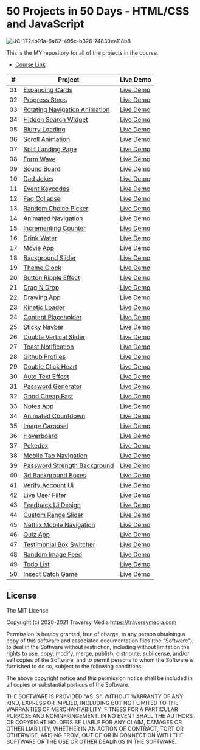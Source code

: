 # 50 Projects in 50 Days - HTML/CSS and JavaScript

![UC-172eb91a-6a62-495c-b326-74830ea118b8](https://user-images.githubusercontent.com/77421219/128432582-be5a4758-68e1-4dad-a1c5-383fd240b410.jpg)


This is the MY repository for all of the projects in the course.

- [Course Link](https://www.udemy.com/course/50-projects-50-days)
  <!-- Forked the readme file, to grab the markdown code -->
  <!-- https://jjmsantos.github.io/50days-50projects/ -->
  <!-- https://github.com/jjmsantos/50days-50projects/tree/main/ -->

|  #  | Project                                                                                                                                  | Live Demo                                                                                                  |
| :-: | ---------------------------------------------------------------------------------------------------------------------------------------- | ---------------------------------------------------------------------------------------------------------- |
| 01  | [Expanding Cards](https://github.com/jjmsantos/50days-50projects/tree/main/Day%2001%20-%20Expanding%20Cards)                             | [Live Demo](https://jjmsantos.github.io/50days-50projects/Day%2001%20-%20Expanding%20Cards/index.html)     |
| 02  | [Progress Steps](https://github.com/jjmsantos/50days-50projects/tree/main/Day%2002%20-%20Progress%20Steps)                               | [Live Demo](https://jjmsantos.github.io/50days-50projects/Day%2002%20-%20Progress%20Steps)                 |
| 03  | [Rotating Navigation Animation](https://github.com/jjmsantos/50days-50projects/tree/main/Day%2003%20-%20Rotating%20Navigation)           | [Live Demo](https://jjmsantos.github.io/50days-50projects/Day%2003%20-%20Rotating%20Navigation)            |
| 04  | [Hidden Search Widget](https://github.com/jjmsantos/50days-50projects/tree/main/Day%2004%20-%20Hidden%20Search%20Widget)                 | [Live Demo](https://jjmsantos.github.io/50days-50projects/Day%2004%20-%20Hidden%20Search%20Widget)         |
| 05  | [Blurry Loading](https://github.com/jjmsantos/50days-50projects/tree/main/Day%2005%20-%20Blurry%20Loading)                               | [Live Demo](https://jjmsantos.github.io/50days-50projects/Day%2005%20-%20Blurry%20Loading)                 |
| 06  | [Scroll Animation](https://github.com/jjmsantos/50days-50projects/tree/main/Day%2006%20-%20Scroll%20Animation)                           | [Live Demo](https://jjmsantos.github.io/50days-50projects/Day%2006%20-%20Scroll%20Animation)               |
| 07  | [Split Landing Page](https://github.com/jjmsantos/50days-50projects/tree/main/Day%2007%20-%20Split%20Landing%20Page)                     | [Live Demo](https://jjmsantos.github.io/50days-50projects/Day%2007%20-%20Split%20Landing%20Page)           |
| 08  | [Form Wave](https://github.com/jjmsantos/50days-50projects/tree/main/Day%2008%20-%20Form%20Wave%20Animation)                             | [Live Demo](https://jjmsantos.github.io/50days-50projects/Day%2008%20-%20Form%20Wave%20Animation)          |
| 09  | [Sound Board](https://github.com/jjmsantos/50days-50projects/tree/main/Day%2009%20-%20Sound%20Board)                                     | [Live Demo](https://jjmsantos.github.io/50days-50projects/Day%2009%20-%20Sound%20Board)                    |
| 10  | [Dad Jokes](https://github.com/jjmsantos/50days-50projects/tree/main/Day%2010%20-%20Dad%20Jokes)                                         | [Live Demo](https://jjmsantos.github.io/50days-50projects/Day%2010%20-%20Dad%20Jokes)                      |
| 11  | [Event Keycodes](https://github.com/jjmsantos/50days-50projects/tree/main/Day%2011%20-%20Event%20KeyCodes)                               | [Live Demo](https://jjmsantos.github.io/50days-50projects/Day%2011%20-%20Event%20KeyCodes)                 |
| 12  | [Faq Collapse](https://github.com/jjmsantos/50days-50projects/tree/main/Day%2012%20-%20FAQ%20Collapse)                                   | [Live Demo](https://jjmsantos.github.io/50days-50projects/Day%2012%20-%20FAQ%20Collapse)                   |
| 13  | [Random Choice Picker](https://github.com/jjmsantos/50days-50projects/tree/main/Day%2013%20-%20Random%20Choice%20Picker)                 | [Live Demo](https://jjmsantos.github.io/50days-50projects/Day%2013%20-%20Random%20Choice%20Picker)         |
| 14  | [Animated Navigation](https://github.com/jjmsantos/50days-50projects/tree/main/Day%2014%20-%20Animated%20Navigation)                     | [Live Demo](https://jjmsantos.github.io/50days-50projects/Day%2014%20-%20Animated%20Navigation)            |
| 15  | [Incrementing Counter](https://github.com/jjmsantos/50days-50projects/tree/main/Day%2015%20-%20Incrementing%20Counter)                   | [Live Demo](https://jjmsantos.github.io/50days-50projects/Day%2015%20-%20Incrementing%20Counter)           |
| 16  | [Drink Water](https://github.com/jjmsantos/50days-50projects/tree/main/Day%2016%20-%20Drink%20Water)                                     | [Live Demo](https://jjmsantos.github.io/50days-50projects/Day%2016%20-%20Drink%20Water)                    |
| 17  | [Movie App](https://github.com/jjmsantos/50days-50projects/tree/main/Day%2017%20-%20Movie%20App)                                         | [Live Demo](https://jjmsantos.github.io/50days-50projects/Day%2017%20-%20Movie%20App)                      |
| 18  | [Background Slider](https://github.com/jjmsantos/50days-50projects/tree/main/Day%2018%20-%20Background%20Slider)                         | [Live Demo](https://jjmsantos.github.io/50days-50projects/Day%2018%20-%20Background%20Slider)              |
| 19  | [Theme Clock](https://github.com/jjmsantos/50days-50projects/tree/main/Day%2019%20-%20Theme%20Clock)                                     | [Live Demo](https://jjmsantos.github.io/50days-50projects/Day%2019%20-%20Theme%20Clock)                    |
| 20  | [Button Ripple Effect](https://github.com/jjmsantos/50days-50projects/tree/main/Day%2020%20-%20Button%20Ripple%20Effect)                 | [Live Demo](https://jjmsantos.github.io/50days-50projects/Day%2020%20-%20Button%20Ripple%20Effect)         |
| 21  | [Drag N Drop](https://github.com/jjmsantos/50days-50projects/tree/main/Day%2021%20-%20Drag%20N%20Drop)                                   | [Live Demo](https://jjmsantos.github.io/50days-50projects/Day%2021%20-%20Drag%20N%20Drop)                  |
| 22  | [Drawing App](https://github.com/jjmsantos/50days-50projects/tree/main/Day%2022%20-%20Drawing%20App)                                     | [Live Demo](https://jjmsantos.github.io/50days-50projects/Day%2022%20-%20Drawing%20App)                    |
| 23  | [Kinetic Loader](https://github.com/jjmsantos/50days-50projects/tree/main/Day%2023%20-%20Kinetic%20CSS%20Loader)                         | [Live Demo](https://jjmsantos.github.io/50days-50projects/Day%2023%20-%20Kinetic%20CSS%20Loader)           |
| 24  | [Content Placeholder](https://github.com/jjmsantos/50days-50projects/tree/main/Day%2024%20-%20Content%20Placeholder)                     | [Live Demo](https://jjmsantos.github.io/50days-50projects/Day%2024%20-%20Content%20Placeholder)            |
| 25  | [Sticky Navbar](https://github.com/jjmsantos/50days-50projects/tree/main/Day%2025%20-%20Sticky%20NavBar)                                 | [Live Demo](https://jjmsantos.github.io/50days-50projects/Day%2025%20-%20Sticky%20NavBar)                  |
| 26  | [Double Vertical Slider](https://github.com/jjmsantos/50days-50projects/tree/main/Day%2026%20-%20Double%20Vertical%20Slider)             | [Live Demo](https://jjmsantos.github.io/50days-50projects/Day%2026%20-%20Double%20Vertical%20Slider)       |
| 27  | [Toast Notification](https://github.com/jjmsantos/50days-50projects/tree/main/Day%2027%20-%20Toast%20Notifications)                      | [Live Demo](https://jjmsantos.github.io/50days-50projects/Day%2027%20-%20Toast%20Notifications)            |
| 28  | [Github Profiles](https://github.com/jjmsantos/50days-50projects/tree/main/Day%2028%20-%20Github%20Profiles)                             | [Live Demo](https://jjmsantos.github.io/50days-50projects/Day%2028%20-%20Github%20Profiles)                |
| 29  | [Double Click Heart](https://github.com/jjmsantos/50days-50projects/tree/main/Day%2029%20-%20Double%20Heart%20Click)                     | [Live Demo](https://jjmsantos.github.io/50days-50projects/Day%2029%20-%20Double%20Heart%20Click)           |
| 30  | [Auto Text Effect](https://github.com/jjmsantos/50days-50projects/tree/main/Day%2030%20-%20Auto%20Text%20Effect)                         | [Live Demo](https://jjmsantos.github.io/50days-50projects/Day%2030%20-%20Auto%20Text%20Effect)             |
| 31  | [Password Generator](https://github.com/jjmsantos/50days-50projects/tree/main/Day%2031%20-%20Password%20Generator)                       | [Live Demo](https://jjmsantos.github.io/50days-50projects/Day%2031%20-%20Password%20Generator)             |
| 32  | [Good Cheap Fast](https://github.com/jjmsantos/50days-50projects/tree/main/Day%2032%20-%20CheckBoxes)                                    | [Live Demo](https://jjmsantos.github.io/50days-50projects/Day%2032%20-%20CheckBoxes)                       |
| 33  | [Notes App](https://github.com/jjmsantos/50days-50projects/tree/main/Day%2033%20-%20Notes%20App)                                         | [Live Demo](https://jjmsantos.github.io/50days-50projects/Day%2033%20-%20Notes%20App)                      |
| 34  | [Animated Countdown](https://github.com/jjmsantos/50days-50projects/tree/main/Day%2034%20Animated%20Countdown)                           | [Live Demo](https://jjmsantos.github.io/50days-50projects/Day%2034%20Animated%20Countdown)                 |
| 35  | [Image Carousel](https://github.com/jjmsantos/50days-50projects/tree/main/Day%2035%20-%20Image%20Carousel)                               | [Live Demo](https://jjmsantos.github.io/50days-50projects/Day%2035%20-%20Image%20Carousel)                 |
| 36  | [Hoverboard](https://github.com/jjmsantos/50days-50projects/tree/main/Day%2036%20-%20Hoverboard)                                         | [Live Demo](https://jjmsantos.github.io/50days-50projects/Day%2036%20-%20Hoverboard)                       |
| 37  | [Pokedex](https://github.com/jjmsantos/50days-50projects/tree/main/Day%2037%20-%20Pokedex)                                               | [Live Demo](https://jjmsantos.github.io/50days-50projects/Day%2037%20-%20Pokedex)                          |
| 38  | [Mobile Tab Navigation](https://github.com/jjmsantos/50days-50projects/tree/main/Day%2038%20-%20Mobile%20Tab%20Navigation)               | [Live Demo](https://jjmsantos.github.io/50days-50projects/Day%2038%20-%20Mobile%20Tab%20Navigation)        |
| 39  | [Password Strength Background](https://github.com/jjmsantos/50days-50projects/tree/main/Day%2039%20-%20Password%20Strength%20Background) | [Live Demo](https://jjmsantos.github.io/50days-50projects/Day%2039%20-%20Password%20Strength%20Background) |
| 40  | [3d Background Boxes](https://github.com/jjmsantos/50days-50projects/tree/main/Day%2040%20-%203D%20Background%20Boxes)                   | [Live Demo](https://jjmsantos.github.io/50days-50projects/Day%2040%20-%203D%20Background%20Boxes)          |
| 41  | [Verify Account Ui](https://github.com/jjmsantos/50days-50projects/tree/main/Day%2041%20-%20Verify%20Account%20UI)                       | [Live Demo](https://jjmsantos.github.io/50days-50projects/Day%2041%20-%20Verify%20Account%20UI)            |
| 42  | [Live User Filter](https://github.com/jjmsantos/50days-50projects/tree/main/Day%2042%20-%20Live%20User%20Filter)                         | [Live Demo](https://jjmsantos.github.io/50days-50projects/Day%2042%20-%20Live%20User%20Filter)             |
| 43  | [Feedback Ui Design](https://github.com/jjmsantos/50days-50projects/tree/main/Day%2043%20-%20Feedback%20UI%20Design)                     | [Live Demo](https://jjmsantos.github.io/50days-50projects/Day%2043%20-%20Feedback%20UI%20Design)           |
| 44  | [Custom Range Slider](https://github.com/jjmsantos/50days-50projects/tree/main/Day%2044%20-%20Custom%20Range%20Slider)                   | [Live Demo](https://jjmsantos.github.io/50days-50projects/Day%2044%20-%20Custom%20Range%20Slider)          |
| 45  | [Netflix Mobile Navigation](https://github.com/jjmsantos/50days-50projects/tree/main/Day%2045%20-%20Netflix%20Navigation)                | [Live Demo](https://jjmsantos.github.io/50days-50projects/Day%2045%20-%20Netflix%20Navigation)             |
| 46  | [Quiz App](https://github.com/jjmsantos/50days-50projects/tree/main/Day%2046%20-%20Quiz%20App)                                           | [Live Demo](https://jjmsantos.github.io/50days-50projects/Day%2046%20-%20Quiz%20App)                       |
| 47  | [Testimonial Box Switcher](https://github.com/jjmsantos/50days-50projects/tree/main/Day%2047%20-%20Testimonial%20Box%20Switcher)         | [Live Demo](https://jjmsantos.github.io/50days-50projects/Day%2047%20-%20Testimonial%20Box%20Switcher)     |
| 48  | [Random Image Feed](https://github.com/jjmsantos/50days-50projects/tree/main/Day%2048%20-%20Random%20Image%20Feed)                       | [Live Demo](https://jjmsantos.github.io/50days-50projects/Day%2048%20-%20Random%20Image%20Feed)            |
| 49  | [Todo List](https://github.com/jjmsantos/50days-50projects/tree/main/Day%2049%20-%20To%20Do%20List)                                      | [Live Demo](https://jjmsantos.github.io/50days-50projects/Day%2049%20-%20To%20Do%20List)                   |
| 50  | [Insect Catch Game](https://github.com/jjmsantos/50days-50projects/tree/main/Day%2050%20-%20Insect%20Catch%20Game)                       | [Live Demo](https://jjmsantos.github.io/50days-50projects/Day%2050%20-%20Insect%20Catch%20Game)            |

## License

The MIT License

Copyright (c) 2020-2021 Traversy Media https://traversymedia.com

Permission is hereby granted, free of charge, to any person obtaining a copy
of this software and associated documentation files (the "Software"), to deal
in the Software without restriction, including without limitation the rights
to use, copy, modify, merge, publish, distribute, sublicense, and/or sell
copies of the Software, and to permit persons to whom the Software is
furnished to do so, subject to the following conditions:

The above copyright notice and this permission notice shall be included in
all copies or substantial portions of the Software.

THE SOFTWARE IS PROVIDED "AS IS", WITHOUT WARRANTY OF ANY KIND, EXPRESS OR
IMPLIED, INCLUDING BUT NOT LIMITED TO THE WARRANTIES OF MERCHANTABILITY,
FITNESS FOR A PARTICULAR PURPOSE AND NONINFRINGEMENT. IN NO EVENT SHALL THE
AUTHORS OR COPYRIGHT HOLDERS BE LIABLE FOR ANY CLAIM, DAMAGES OR OTHER
LIABILITY, WHETHER IN AN ACTION OF CONTRACT, TORT OR OTHERWISE, ARISING FROM,
OUT OF OR IN CONNECTION WITH THE SOFTWARE OR THE USE OR OTHER DEALINGS IN
THE SOFTWARE.
